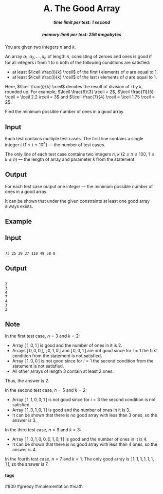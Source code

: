 <h1 style='text-align: center;'> A. The Good Array</h1>

<h5 style='text-align: center;'>time limit per test: 1 second</h5>
<h5 style='text-align: center;'>memory limit per test: 256 megabytes</h5>

You are given two integers $n$ and $k$.

An array $a_1, a_2, \ldots, a_n$ of length $n$, consisting of zeroes and ones is good if for all integers $i$ from $1$ to $n$ both of the following conditions are satisfied:

* at least $\lceil \frac{i}{k} \rceil$ of the first $i$ elements of $a$ are equal to $1$,
* at least $\lceil \frac{i}{k} \rceil$ of the last $i$ elements of $a$ are equal to $1$.

Here, $\lceil \frac{i}{k} \rceil$ denotes the result of division of $i$ by $k$, rounded up. For example, $\lceil \frac{6}{3} \rceil = 2$, $\lceil \frac{11}{5} \rceil = \lceil 2.2 \rceil = 3$ and $\lceil \frac{7}{4} \rceil = \lceil 1.75 \rceil = 2$.

Find the minimum possible number of ones in a good array.

## Input

Each test contains multiple test cases. The first line contains a single integer $t$ ($1 \le t \le 10^4$) — the number of test cases.

The only line of each test case contains two integers $n$, $k$ ($2 \le n \le 100$, $1 \le k \le n$) — the length of array and parameter $k$ from the statement.

## Output

For each test case output one integer — the minimum possible number of ones in a good array.

It can be shown that under the given constraints at least one good array always exists.

## Example

## Input


```

73 25 29 37 110 49 58 8
```
## Output


```

2
3
4
7
4
3
2

```
## Note

In the first test case, $n = 3$ and $k = 2$: 

* Array $[ \, 1, 0, 1 \, ]$ is good and the number of ones in it is $2$.
* Arrays $[ \, 0, 0, 0 \, ]$, $[ \, 0, 1, 0 \, ]$ and $[ \, 0, 0, 1 \, ]$ are not good since for $i=1$ the first condition from the statement is not satisfied.
* Array $[ \, 1, 0, 0 \, ]$ is not good since for $i=1$ the second condition from the statement is not satisfied.
* All other arrays of length $3$ contain at least $2$ ones.

Thus, the answer is $2$.

In the second test case, $n = 5$ and $k = 2$: 

* Array $[ \, 1, 1, 0, 0, 1 \, ]$ is not good since for $i=3$ the second condition is not satisfied.
* Array $[ \, 1, 0, 1, 0, 1 \, ]$ is good and the number of ones in it is $3$.
* It can be shown that there is no good array with less than $3$ ones, so the answer is $3$.

In the third test case, $n = 9$ and $k = 3$: 

* Array $[ \, 1, 0, 1, 0, 0, 0, 1, 0, 1 \, ]$ is good and the number of ones in it is $4$.
* It can be shown that there is no good array with less than $4$ ones, so the answer is $4$.

In the fourth test case, $n = 7$ and $k = 1$. The only good array is $[ \, 1, 1, 1, 1, 1, 1, 1\, ]$, so the answer is $7$.



#### tags 

#800 #greedy #implementation #math 